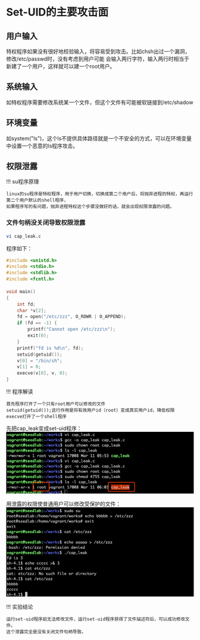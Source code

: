 # Set-UID的主要攻击面

## 用户输入

特权程序如果没有很好地校验输入，将容易受到攻击。比如chsh出过一个漏洞，修改/etc/passwd时，没有考虑到用户可能
会输入两行字符，输入两行时相当于新建了一个用户，这样就可以建一个root用户。

## 系统输入

如特权程序需要修改系统某一个文件，但这个文件有可能被软链接到/etc/shadow

## 环境变量

如system("ls")，这个ls不提供具体路径就是一个不安全的方式，可以在环境变量中设置一个恶意的ls程序攻击。

## 权限泄露

!!! su程序原理

    linux的su程序是特权程序，用于用户切换，切换成第二个用户后，将抛弃进程的特权，再运行第二个用户默认的shell程序，
    如果程序写的有问题，抛弃进程特权这个步骤没做好的话，就会出现权限泄露的问题。
    
### 文件句柄没关闭导致权限泄露

```bash
vi cap_leak.c
```
程序如下：
```c
#include <unistd.h>
#include <stdio.h>
#include <stdlib.h>
#include <fcntl.h>

void main()
{
    int fd;
    char *v[2];
    fd = open("/etc/zzz", O_RDWR | O_APPEND);
    if (fd == -1) {
        printf("Cannot open /etc/zzz\n");
        exit(0);
    }
    printf("fd is %d\n", fd);
    setuid(getuid());
    v[0] = "/bin/sh";
    v[1] = 0;
    execve(v[0], v, 0);
}
```

!!! 程序解读

    首先程序打开了一个只有root用户可以修改的文件  
    setuid(getuid());这行作用是将有效用户id（root）变成真实用户id，降低权限  
    execve打开了一个shell程序  
    
先把cap_leak变成set-uid程序：
![变成set-uid程序](../img/setuid-leak.png)

用泄露的权限使普通用户可以修改受保护的文件：
![利用泄露权限改文件](../img/setuid-leakattack.png)

!!! 实验结论

    运行set-uid程序前无法修改文件，运行set-uid程序获得了文件描述符后，可以成功修改文件。
    这个泄露完全是没有关闭文件句柄导致。